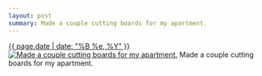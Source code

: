 ```yaml
---
layout: post
summary: Made a couple cutting boards for my apartment.
---
```


<p>
  <time><a href="/320">{{ page.date | date: "%B %e, %Y" }}</a></time>
  <a href="/320"><img src="{{ site.assets_url }}/320-640.jpg" srcset="{{ site.assets_url }}/320-1280.jpg 1280w, {{ site.assets_url }}/320-960.jpg 960w, {{ site.assets_url }}/320-640.jpg 640w, {{ site.assets_url }}/320-320.jpg 320w" sizes="(min-width: 700px) 50vw, calc(100vw - 2rem)" alt="Made a couple cutting boards for my apartment." /></a>
  <span>Made a couple cutting boards for my apartment.</span>
</p>
